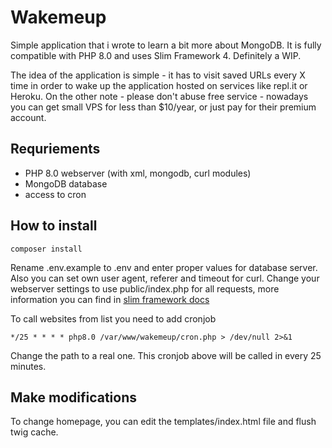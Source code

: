 # Wakemeup

Simple application that i wrote to learn a bit more about MongoDB. It is fully compatible with PHP 8.0 and uses Slim Framework 4. Definitely a WIP.   

The idea of the application is simple - it has to visit saved URLs every X time in order to wake up the application hosted on services like repl.it or Heroku. On the other note - please don't abuse free service - nowadays you can get small VPS for less than $10/year, or just pay for their premium account.

## Requriements
* PHP 8.0 webserver (with xml, mongodb, curl modules)
* MongoDB database
* access to cron

## How to install
```
composer install
```
Rename .env.example to .env and enter proper values for database server. Also you can set own user agent, referer and timeout for curl. Change your webserver settings to use public/index.php for all requests, more information you can find in [slim framework docs](https://www.slimframework.com/docs/v4/start/web-servers.html)

To call websites from list you need to add cronjob
```
*/25 * * * * php8.0 /var/www/wakemeup/cron.php > /dev/null 2>&1
```
Change the path to a real one. This cronjob above will be called in every 25 minutes.

## Make modifications
To change homepage, you can edit the templates/index.html file and flush twig cache.
